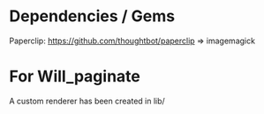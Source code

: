 # Dependencies / Gems

Paperclip: https://github.com/thoughtbot/paperclip
=> imagemagick

# For Will_paginate
A custom renderer has been created in lib/
